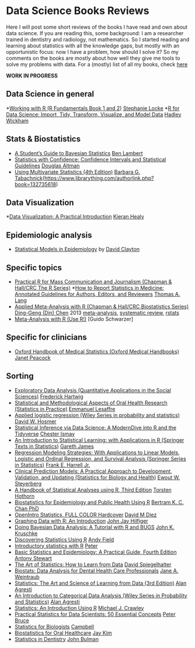 # Data Science Books Reviews

Here I will post some short reviews of the books I have read and own about data science. If you are reading this, some background: I am a researcher trained in dentistry and radiology, not mathematics. So I started reading and learning about statistics with all the knowledge gaps, but mostly with an opportunistic focus: now I have a problem, how should I solve it? So my comments on the books are mostly about how well they give me tools to solve my problems with data. For a (mostly) list of all my books, check [here](https://www.librarything.com/catalog/sergiouribe)

**WORK IN PROGRESS**

## Data Science in general

\*[Working with R (R Fundamentals Book 1 and 2)](https://www.librarything.com/work/22097717/book/158392483) [Stephanie Locke](https://www.librarything.com/authorlink.php?book=158392483) \*[R for Data Science: Import, Tidy, Transform, Visualize, and Model Data](https://www.librarything.com/work/17619063/book/147495805) [Hadley Wickham](https://www.librarything.com/authorlink.php?book=147495805)

## Stats & Biostatistics

* [A Student’s Guide to Bayesian Statistics](https://www.librarything.com/work/21918133/book/188141841) [Ben Lambert](https://www.librarything.com/authorlink.php?book=188141841)
* [Statistics with Confidence: Confidence Intervals and Statistical Guidelines](https://www.librarything.com/work/2469248/book/26467102) [Douglas Altman](https://www.librarything.com/authorlink.php?book=26467102)
* [Using Multivariate Statistics (4th Edition)](https://www.librarything.com/work/294481/book/30877810) [Barbara G. Tabachnick](https://www.librarything.com/authorlink.php?book=30877810)(https://www.librarything.com/authorlink.php?book=132735618)

## Data Visualization

\*[Data Visualization: A Practical Introduction](https://www.librarything.com/work/22566483/book/188141832) [Kieran Healy](https://www.librarything.com/authorlink.php?book=188141832)

## Epidemiologic analysis

* [Statistical Models in Epidemiology](https://www.librarything.com/work/book/121977521) by [David Clayton](https://www.librarything.com/author/claytondavid)

## Specific topics

* [Practical R for Mass Communication and Journalism (Chapman & Hall/CRC The R Series)](https://www.librarything.com/work/22732879/book/186577901) \*[How to Report Statistics in Medicine: Annotated Guidelines for Authors, Editors, and Reviewers](https://www.librarything.com/work/1917100/book/133106759) [Thomas A. Lang](https://www.librarything.com/authorlink.php?book=133106759)
* [Applied Meta-Analysis with R (Chapman & Hall/CRC Biostatistics Series)](https://www.librarything.com/work/16002813/book/137260670) [Ding-Geng (Din) Chen](https://www.librarything.com/authorlink.php?book=137260670) 2013 [meta-analysis](https://www.librarything.com/catalog.php?tag=meta-analysis\&view=sergiouribe), [systematic review](https://www.librarything.com/catalog.php?tag=systematic+review\&view=sergiouribe), [rstats](https://www.librarything.com/catalog.php?tag=rstats\&view=sergiouribe)
* [Meta-Analysis with R (Use R!)](https://www.librarything.com/work/17586398/book/132735618) \[Guido Schwarzer]

## Specific for clinicians

* [Oxford Handbook of Medical Statistics (Oxford Medical Handbooks)](https://www.librarything.com/work/11196974/book/165062614) [Janet Peacock](https://www.librarything.com/authorlink.php?book=165062614)

## Sorting

* [Exploratory Data Analysis (Quantitative Applications in the Social Sciences)](https://www.librarything.com/work/447433/book/155198368) [Frederick Hartwig](https://www.librarything.com/authorlink.php?book=155198368)
* [Statistical and Methodological Aspects of Oral Health Research (Statistics in Practice)](https://www.librarything.com/work/8186586/book/43792536) [Emmanuel Lesaffre](https://www.librarything.com/authorlink.php?book=43792536)
* [Applied logistic regression (Wiley Series in probability and statistics)](https://www.librarything.com/work/215265/book/35533000) [David W. Hosmer](https://www.librarything.com/authorlink.php?book=35533000)
* [Statistical Inference via Data Science: A ModernDive into R and the Tidyverse](https://www.librarything.com/work/24341011/book/186577928) [Chester Ismay](https://www.librarything.com/authorlink.php?book=186577928)
* [An Introduction to Statistical Learning: with Applications in R (Springer Texts in Statistics)](https://www.librarything.com/work/13803952/book/186577876) [Gareth James](https://www.librarything.com/authorlink.php?book=186577876)
* [Regression Modeling Strategies: With Applications to Linear Models, Logistic and Ordinal Regression, and Survival Analysis (Springer Series in Statistics)](https://www.librarything.com/work/364828/book/173633424) [Frank E. Harrell Jr.](https://www.librarything.com/authorlink.php?book=173633424)
* [Clinical Prediction Models: A Practical Approach to Development, Validation, and Updating (Statistics for Biology and Health)](https://www.librarything.com/work/8775992/book/173633397) [Ewout W. Steyerberg](https://www.librarything.com/authorlink.php?book=173633397)
* [A Handbook of Statistical Analyses using R, Third Edition](https://www.librarything.com/work/293977/book/156984615) [Torsten Hothorn](https://www.librarything.com/authorlink.php?book=156984615)
* [Biostatistics for Epidemiology and Public Health Using R](https://www.librarything.com/work/18136704/book/132735628) [Bertram K. C. Chan PhD](https://www.librarything.com/authorlink.php?book=132735628)
* [OpenIntro Statistics, FULL COLOR Hardcover](https://www.librarything.com/work/16400433/book/131315601) [David M Diez](https://www.librarything.com/authorlink.php?book=131315601)
* [Graphing Data with R: An Introduction](https://www.librarything.com/work/16234470/book/130935729) [John Jay Hilfiger](https://www.librarything.com/authorlink.php?book=130935729)
* [Doing Bayesian Data Analysis: A Tutorial with R and BUGS](https://www.librarything.com/work/10737618/book/120133207) [John K. Kruschke](https://www.librarything.com/authorlink.php?book=120133207)
* [Discovering Statistics Using R](https://www.librarything.com/work/12448522/book/120133192) [Andy Field](https://www.librarything.com/authorlink.php?book=120133192)
* [Introductory statistics with R](https://www.librarything.com/work/123705/book/120132972) [Peter](https://www.librarything.com/authorlink.php?book=120132972)
* [Basic Statistics and Epidemiology: A Practical Guide, Fourth Edition](https://www.librarything.com/work/17683852/book/186577919) [Antony Stewart](https://www.librarything.com/authorlink.php?book=186577919)
* [The Art of Statistics: How to Learn from Data](https://www.librarything.com/work/23069617/book/173634630) [David Spiegelhalter](https://www.librarything.com/authorlink.php?book=173634630)
* [Biostats: Data Analysis for Dental Health Care Professionals](https://www.librarything.com/work/21732409/book/155198402) [Jane A. Weintraub](https://www.librarything.com/authorlink.php?book=155198402)
* [Statistics: The Art and Science of Learning from Data (3rd Edition)](https://www.librarything.com/work/817801/book/149805745) [Alan Agresti](https://www.librarything.com/authorlink.php?book=149805745)
* [An Introduction to Categorical Data Analysis (Wiley Series in Probability and Statistics)](https://www.librarything.com/work/293993/book/149064689) [Alan Agresti](https://www.librarything.com/authorlink.php?book=149064689)
* [Statistics: An Introduction Using R](https://www.librarything.com/work/1422065/book/147518056) [Michael J. Crawley](https://www.librarything.com/authorlink.php?book=147518056)
* [Practical Statistics for Data Scientists: 50 Essential Concepts](https://www.librarything.com/work/17619020/book/146991749) [Peter Bruce](https://www.librarything.com/authorlink.php?book=146991749)
* [Statistics for Biologists](https://www.librarything.com/work/992402/book/137835111) [Campbell](https://www.librarything.com/authorlink.php?book=137835111)
* [Biostatistics for Oral Healthcare](https://www.librarything.com/work/5455317/book/30877680) [Jay Kim](https://www.librarything.com/authorlink.php?book=30877680)
* [Statistics in Dentistry](https://www.librarything.com/work/4840142/book/26467212) [John Bulman](https://www.librarything.com/authorlink.php?book=26467212)

<figure><img src=".gitbook/assets/IMG_20230813_112103.jpg" alt=""><figcaption></figcaption></figure>

<figure><img src=".gitbook/assets/IMG_20230814_090711.jpg" alt=""><figcaption></figcaption></figure>

<figure><img src=".gitbook/assets/IMG_20230814_090734.jpg" alt=""><figcaption></figcaption></figure>

<figure><img src=".gitbook/assets/IMG_20230814_090759.jpg" alt=""><figcaption></figcaption></figure>

<figure><img src=".gitbook/assets/IMG_20230814_090827.jpg" alt=""><figcaption></figcaption></figure>

<figure><img src=".gitbook/assets/IMG_20230814_090832.jpg" alt=""><figcaption></figcaption></figure>

<figure><img src=".gitbook/assets/IMG_20230814_090846.jpg" alt=""><figcaption></figcaption></figure>

<figure><img src=".gitbook/assets/IMG_20230814_090921.jpg" alt=""><figcaption></figcaption></figure>

<figure><img src=".gitbook/assets/IMG_20230814_090945.jpg" alt=""><figcaption></figcaption></figure>

<figure><img src=".gitbook/assets/IMG_20230814_091038.jpg" alt=""><figcaption></figcaption></figure>

<figure><img src=".gitbook/assets/IMG_20230817_123904.jpg" alt=""><figcaption></figcaption></figure>

<figure><img src=".gitbook/assets/IMG_20230817_123937.jpg" alt=""><figcaption></figcaption></figure>

<figure><img src=".gitbook/assets/IMG_20230817_123955.jpg" alt=""><figcaption></figcaption></figure>

<figure><img src=".gitbook/assets/IMG_20230817_124009.jpg" alt=""><figcaption></figcaption></figure>

<figure><img src=".gitbook/assets/IMG_20230817_124019.jpg" alt=""><figcaption></figcaption></figure>

<figure><img src=".gitbook/assets/IMG_20240521_091818.jpg" alt=""><figcaption></figcaption></figure>

<figure><img src=".gitbook/assets/IMG_20240521_091824.jpg" alt=""><figcaption></figcaption></figure>

<figure><img src=".gitbook/assets/IMG_20240522_153804.jpg" alt=""><figcaption></figcaption></figure>

<figure><img src=".gitbook/assets/IMG_20240522_153812.jpg" alt=""><figcaption></figcaption></figure>
